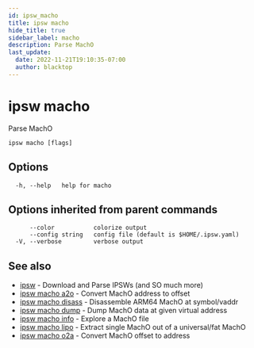 ```yaml
---
id: ipsw_macho
title: ipsw macho
hide_title: true
sidebar_label: macho
description: Parse MachO
last_update:
  date: 2022-11-21T19:10:35-07:00
  author: blacktop
---
```

# ipsw macho

Parse MachO

```
ipsw macho [flags]
```

## Options

```
  -h, --help   help for macho
```

## Options inherited from parent commands

```
      --color           colorize output
      --config string   config file (default is $HOME/.ipsw.yaml)
  -V, --verbose         verbose output
```

## See also

* [ipsw](/docs/cli/macho/ipsw)	 - Download and Parse IPSWs (and SO much more)
* [ipsw macho a2o](/docs/cli/macho/ipsw_macho_a2o)	 - Convert MachO address to offset
* [ipsw macho disass](/docs/cli/macho/ipsw_macho_disass)	 - Disassemble ARM64 MachO at symbol/vaddr
* [ipsw macho dump](/docs/cli/macho/ipsw_macho_dump)	 - Dump MachO data at given virtual address
* [ipsw macho info](/docs/cli/macho/ipsw_macho_info)	 - Explore a MachO file
* [ipsw macho lipo](/docs/cli/macho/ipsw_macho_lipo)	 - Extract single MachO out of a universal/fat MachO
* [ipsw macho o2a](/docs/cli/macho/ipsw_macho_o2a)	 - Convert MachO offset to address

